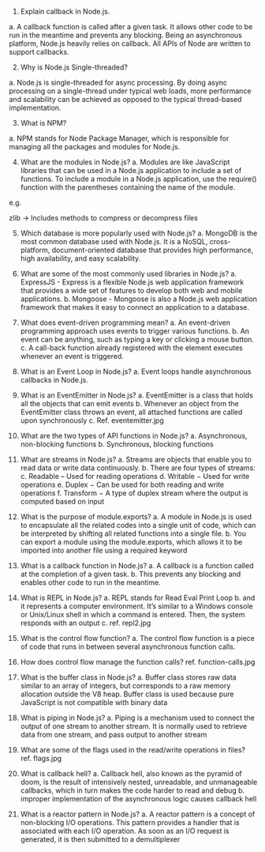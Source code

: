 1. Explain callback in Node.js.

a. A callback function is called after a given task. It allows other code to be run in the meantime and prevents any blocking.  Being an asynchronous platform, Node.js heavily relies on callback. All APIs of Node are written to support callbacks.

2. Why is Node.js Single-threaded?

a. Node.js is single-threaded for async processing. By doing async processing on a single-thread under typical web loads, more performance and scalability can be achieved as opposed to the typical thread-based implementation.

3. What is NPM?

a. NPM stands for Node Package Manager, which is responsible for managing all the packages and modules for Node.js.

4. What are the modules in Node.js?
a. Modules are like JavaScript libraries that can be used in a Node.js application to include a set of functions. To include a module in a Node.js application, use the require() function with the parentheses containing the name of the module.

e.g. 

zlib -> Includes methods to compress or decompress files

5. Which database is more popularly used with Node.js?
a. MongoDB is the most common database used with Node.js. It is a NoSQL, cross-platform, document-oriented database that provides high performance, high availability, and easy scalability.

6. What are some of the most commonly used libraries in Node.js?
a. ExpressJS - Express is a flexible Node.js web application framework that provides a wide set of features to develop both web and mobile applications.
b. Mongoose - Mongoose is also a Node.js web application framework that makes it easy to connect an application to a database.

7. What does event-driven programming mean?
a. An event-driven programming approach uses events to trigger various functions. 
b. An event can be anything, such as typing a key or clicking a mouse button.
c. A call-back function already registered with the element executes whenever an event is triggered.

8. What is an Event Loop in Node.js?
a. Event loops handle asynchronous callbacks in Node.js.

9. What is an EventEmitter in Node.js?
a. EventEmitter is a class that holds all the objects that can emit events
b. Whenever an object from the EventEmitter class throws an event, all attached functions are called upon synchronously
c. Ref. eventemitter.jpg

10. What are the two types of API functions in Node.js?
a.  Asynchronous, non-blocking functions
b. Synchronous, blocking functions

11. What are streams in Node.js?
a. Streams are objects that enable you to read data or write data continuously.
b. There are four types of streams:
c. Readable – Used for reading operations
d. Writable − Used for write operations
e. Duplex − Can be used for both reading and write operations
f. Transform − A type of duplex stream where the output is computed based on input

12. What is the purpose of module.exports?
a. A module in Node.js is used to encapsulate all the related codes into a single unit of code, which can be interpreted by shifting all related functions into a single file.
b.  You can export a module using the module.exports, which allows it to be imported into another file using a required keyword

13. What is a callback function in Node.js?
a. A callback is a function called at the completion of a given task. 
b. This prevents any blocking and enables other code to run in the meantime.

14. What is REPL in Node.js?
a. REPL stands for Read Eval Print Loop
b. and it represents a computer environment. It’s similar to a Windows console or Unix/Linux shell in which a command is entered. Then, the system responds with an output
c. ref. repl2.jpg

15. What is the control flow function?
a. The control flow function is a piece of code that runs in between several asynchronous function calls.

16. How does control flow manage the function calls?
ref. function-calls.jpg

17. What is the buffer class in Node.js?
a. Buffer class stores raw data similar to an array of integers, but corresponds to a raw memory allocation outside the V8 heap. Buffer class is used because pure JavaScript is not compatible with binary data

18. What is piping in Node.js?
a. Piping is a mechanism used to connect the output of one stream to another stream. It is normally used to retrieve data from one stream, and pass output to another stream

19. What are some of the flags used in the read/write operations in files?
ref. flags.jpg

20. What is callback hell?
a. Callback hell, also known as the pyramid of doom, is the result of intensively nested, unreadable, and unmanageable callbacks, which in turn makes the code harder to read and debug
b. improper implementation of the asynchronous logic causes callback hell

21. What is a reactor pattern in Node.js?
a. A reactor pattern is a concept of non-blocking I/O operations. This pattern provides a handler that is associated with each I/O operation. As soon as an I/O request is generated, it is then submitted to a demultiplexer




